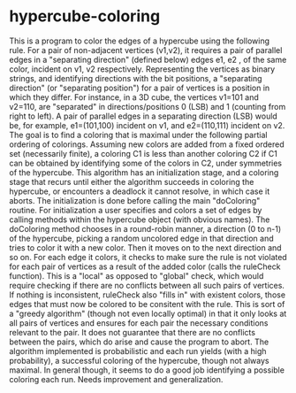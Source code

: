 hypercube-coloring
==================

This is a program to color the edges of a hypercube using the following rule.  For a pair of non-adjacent vertices (v1,v2), it requires a  pair of parallel edges in a "separating direction" (defined below) edges e1, e2 , of the same color, incident on v1, v2 respectively. Representing the vertices as binary strings, and identifying directions with the bit positions, a  "separating direction" (or "separating position") for a pair of vertices is a position in which they differ. For instance, in a 3D cube, the vertices  v1=101 and v2=110,  are  "separated" in  directions/positions 0 (LSB) and 1 (counting from right to left). A pair of parallel edges in a separating direction (LSB) would be, for example, e1=(101,100)  incident on v1, and e2=(110,111) incident  on v2. The goal is to find a coloring that is maximal under the following  partial ordering of colorings. Assuming new colors are added from a fixed ordered set (necessarily finite), a coloring C1 is less than another coloring C2 if C1 can be obtained by identifying some of the colors in C2,  under symmetries of the hypercube. This algorithm has an initialization stage, and a coloring stage that recurs until either the algorithm succeeds in coloring the hypercube, or encounters a deadlock it cannot resolve, in which case it aborts. The initialization is done before calling the main "doColoring" routine.  For initialization a user specifies and colors  a set of edges by calling methods within the hypercube object (with obvious names). The doColoring method chooses in a round-robin manner, a direction (0 to n-1) of the hypercube, picking a random uncolored edge in that direction and tries to color it with a new color. Then it moves on to the next direction and so on. For each edge it colors, it checks to make sure the rule is not violated for each pair of vertices as a result of the added color (calls  the ruleCheck function). This is a "local" as opposed to "global" check,  which would require checking if there are no conflicts between all such pairs of vertices. If nothing is inconsistent, ruleCheck also "fills in" with existent colors, those edges that must now be colored to be consitent with the rule.  This is sort of a "greedy algorithm" (though not even locally optimal) in that it only looks at all pairs of vertices and ensures for each pair  the necessary conditions relevant to the pair. It does not guarantee that there are no conflicts between the pairs, which do arise and cause the program to abort. The algorithm implemented is probabilistic and each run yields (with a high probability), a successful coloring of the hypercube, though not always maximal. In general though, it seems to do a good job identifying a possible coloring each run. Needs improvement and generalization.

